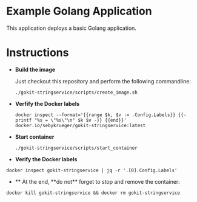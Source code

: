 # Example Golang Application

This application deploys a basic Golang application.

# Instructions

- **Build the image**

  Just checkout this repository and perform the following commandline:

  ```
  ./gokit-stringservice/scripts/create_image.sh
  ```

- **Verfify the Docker labels**

  ```
  docker inspect --format='{{range $k, $v := .Config.Labels}} {{- printf "%s = \"%s\"\n" $k $v -}} {{end}}' docker.io/sebykrueger/gokit-stringservice:latest
  ```

- **Start container**

  ```
  ./gokit-stringservice/scripts/start_container
  ```

- **Verify the Docker labels**

```
docker inspect gokit-stringservice | jq -r '.[0].Config.Labels'
```

- ** At the end, **do not\*\* forget to stop and remove the container:

```
docker kill gokit-stringservice && docker rm gokit-stringservice
```
